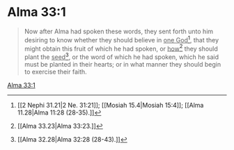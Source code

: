 # Alma 33:1

> Now after Alma had spoken these words, they sent forth unto him desiring to know whether they should believe in <u>one God</u>[^a], that they might obtain this fruit of which he had spoken, or <u>how</u>[^b] they should plant the <u>seed</u>[^c], or the word of which he had spoken, which he said must be planted in their hearts; or in what manner they should begin to exercise their faith.

[Alma 33:1](https://www.churchofjesuschrist.org/study/scriptures/bofm/alma/33?lang=eng&id=p1#p1)


[^a]: [[2 Nephi 31.21|2 Ne. 31:21]]; [[Mosiah 15.4|Mosiah 15:4]]; [[Alma 11.28|Alma 11:28 (28-35).]]
[^b]: [[Alma 33.23|Alma 33:23.]]
[^c]: [[Alma 32.28|Alma 32:28 (28-43).]]
